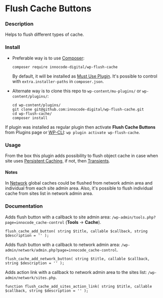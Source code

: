 # Flush Cache Buttons

### Description

Helps to flush different types of cache.

### Install

- Preferable way is to use [Composer](https://getcomposer.org/):

    ````
    composer require innocode-digital/wp-flush-cache
    ````

  By default, it will be installed as [Must Use Plugin](https://codex.wordpress.org/Must_Use_Plugins).
  It's possible to control with `extra.installer-paths` in `composer.json`.

- Alternate way is to clone this repo to `wp-content/mu-plugins/` or `wp-content/plugins/`:

    ````
    cd wp-content/plugins/
    git clone git@github.com:innocode-digital/wp-flush-cache.git
    cd wp-flush-cache/
    composer install
    ````

If plugin was installed as regular plugin then activate **Flush Cache Buttons** from Plugins page
or [WP-CLI](https://make.wordpress.org/cli/handbook/): `wp plugin activate wp-flush-cache`.

### Usage

From the box this plugin adds possibility to flush object cache in case when site uses
[Persistent Caching](https://developer.wordpress.org/reference/classes/wp_object_cache/#persistent-caching),
if not, then [Transients](https://developer.wordpress.org/apis/handbook/transients/).

#### Notes

In [Network](https://wordpress.org/support/article/create-a-network/) global caches could be flushed from
network admin area and individual from each site admin area. Also, it's possible to flush individual cache
from sites list in network admin area.

### Documentation

Adds flush button with a callback to site admin area: `/wp-admin/tools.php?page=innocode_cache-control`
(**Tools** -> **Cache**).

```
flush_cache_add_button( string $title, callable $callback, string $description = '' );
```

Adds flush button with a callback to network admin area: `/wp-admin/network/admin.php?page=innocode_cache-control`.

```
flush_cache_add_network_button( string $title, callable $callback, string $description = '' );
```

Adds action link with a callback to network admin area to the sites list: `/wp-admin/network/sites.php`.

```
function flush_cache_add_sites_action_link( string $title, callable $callback, string $description = '' );
```
